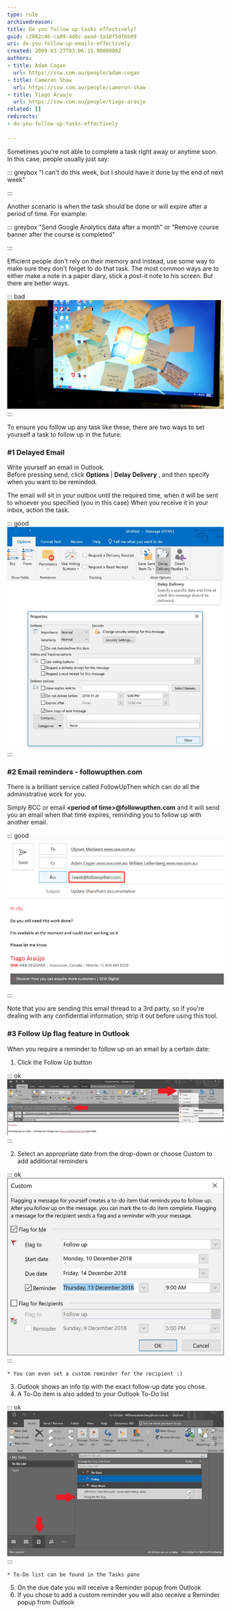 ```yaml
---
type: rule
archivedreason: 
title: Do you follow up tasks effectively?
guid: c2082c46-ca09-4d0c-aead-1a10f5df6b99
uri: do-you-follow-up-emails-effectively
created: 2009-03-27T03:06:15.0000000Z
authors:
- title: Adam Cogan
  url: https://ssw.com.au/people/adam-cogan
- title: Cameron Shaw
  url: https://ssw.com.au/people/cameron-shaw
- title: Tiago Araujo
  url: https://ssw.com.au/people/tiago-araujo
related: []
redirects:
- do-you-follow-up-tasks-effectively

---
```


Sometimes you're not able to complete a task right away or anytime soon. In this case, people usually just say:


::: greybox
"I can't do this week, but I should have it done by the end of next week"

:::

Another scenario is when the task should be done or will expire after a period of time. For example:


::: greybox
"Send Google Analytics data after a month" or "Remove course banner after the course is completed"

:::

Efficient people don't rely on their memory and instead, use some way to make sure they don't forget to do that task. The most common ways are to either make a note in a paper diary, stick a post-it note to his screen. But there are better ways.

<!--endintro-->


::: bad  
![Figure: Bad example - using stick notes](postit-screen.jpg)  
:::

To ensure you follow up any task like these, there are two ways to set yourself a task to follow up in the future:

### #1 Delayed Email 
   


Write yourself an email in Outlook.     
Before pressing send, click      **Options** |      **Delay Delivery** , and then specify when you want to be reminded.

The email will sit in your outbox until the required time, when it will be sent to whoever you specified (you in this case)
When you receive it in your inbox, action the task.


::: good  
![Figure: Good example - Use delayed email on Outlook](delay-emails-outlook.jpg)  
:::

### #2 Email reminders - followupthen.com 
   


There is a brilliant service called FollowUpThen which can do all the administrative work for you.

Simply BCC or email      **&lt;period of time&gt;@followupthen.com** and it will send you an email when that time expires, reminding you to follow up with another email.


::: good  
![Figure: Good example -  Use        1week@followupthen.com to be reminded of this email in one week](FollowUpThen.jpg)  
:::



Note that you are sending this email thread to a 3rd party, so if you're dealing with any confidential information, strip it out before using this tool.

### #3 Follow Up flag feature in Outlook

When you require a reminder to follow up on an email by a certain date:



1. Click the Follow Up button 
      

::: ok  
![Figure: Set a follow-up date](followup1.jpg)  
:::

2. Select an appropriate date from the drop-down or choose Custom to add additional reminders 
         

::: ok  
![Figure: Add an additional reminder to follow up](followup2.jpg)  
:::

    * You can even set a custom reminder for the recipient :)
3. Outlook shows an info tip with the exact follow-up date you chose.
4. A To-Do item is also added to your Outlook To-Do list 
      

::: ok  
![Figure: An item is added to your To-Do list](followup3.jpg)  
:::

    * To-Do list can be found in the Tasks pane
5. On the due date you will receive a Reminder popup from Outlook
6. If you chose to add a custom reminder you will also receive a Reminder popup from Outlook
